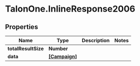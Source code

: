 # TalonOne.InlineResponse2006

## Properties

Name | Type | Description | Notes
------------ | ------------- | ------------- | -------------
**totalResultSize** | **Number** |  | 
**data** | [**[Campaign]**](Campaign.md) |  | 


